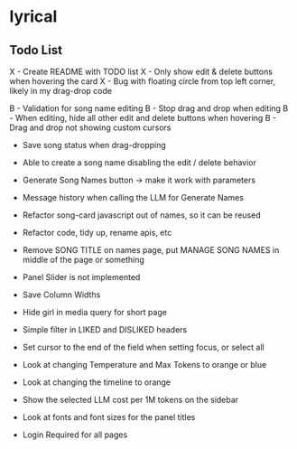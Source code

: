 # lyrical

## Todo List
X - Create README with TODO list
X - Only show edit & delete buttons when hovering the card
X - Bug with floating circle from top left corner, likely in my drag-drop code



B - Validation for song name editing
B - Stop drag and drop when editing
B - When editing, hide all other edit and delete buttons when hovering
B - Drag and drop not showing custom cursors

- Save song status when drag-dropping
- Able to create a song name disabling the edit / delete behavior
- Generate Song Names button -> make it work with parameters
- Message history when calling the LLM for Generate Names

- Refactor song-card javascript out of names, so it can be reused
- Refactor code, tidy up, rename apis, etc
- Remove SONG TITLE on names page, put MANAGE SONG NAMES in middle of the page or something
- Panel Slider is not implemented
- Save Column Widths
- Hide girl in media query for short page
- Simple filter in LIKED and DISLIKED headers
- Set cursor to the end of the field when setting focus, or select all
- Look at changing Temperature and Max Tokens to orange or blue
- Look at changing the timeline to orange
- Show the selected LLM cost per 1M tokens on the sidebar
- Look at fonts and font sizes for the panel titles
- Login Required for all pages
